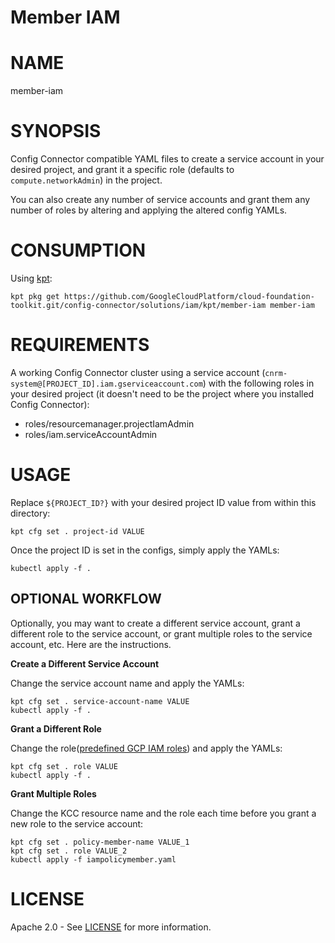 Member IAM
==================================================

# NAME

  member-iam

# SYNOPSIS

  Config Connector compatible YAML files to create a service account in your desired project, and grant it a specific role (defaults to `compute.networkAdmin`) in the project.

  You can also create any number of service accounts and grant them any number of roles by altering and applying the altered config YAMLs.

# CONSUMPTION

  Using [kpt](https://googlecontainertools.github.io/kpt/):

  ```
  kpt pkg get https://github.com/GoogleCloudPlatform/cloud-foundation-toolkit.git/config-connector/solutions/iam/kpt/member-iam member-iam
  ```

# REQUIREMENTS

  A working Config Connector cluster using a service account 
  (`cnrm-system@[PROJECT_ID].iam.gserviceaccount.com`) with the following 
  roles in your desired project (it doesn't need to be the project where you 
  installed Config Connector):

  - roles/resourcemanager.projectIamAdmin
  - roles/iam.serviceAccountAdmin

# USAGE

  Replace `${PROJECT_ID?}` with your desired project ID value from 
  within this directory:

  ```
  kpt cfg set . project-id VALUE
  ```

  Once the project ID is set in the configs, simply apply the YAMLs:

  ```
  kubectl apply -f .
  ```

## OPTIONAL WORKFLOW

  Optionally, you may want to create a different service account, grant a 
  different role to the service account, or grant multiple roles to the 
  service account, etc. Here are the instructions.

**Create a Different Service Account**

  Change the service account name and apply the YAMLs:

  ```
  kpt cfg set . service-account-name VALUE
  kubectl apply -f .
  ```

**Grant a Different Role**
  
  Change the role([predefined GCP IAM roles](https://cloud.google.com/iam/docs/understanding-roles#predefined_roles)) and apply the YAMLs:

  ```
  kpt cfg set . role VALUE
  kubectl apply -f .
  ```

**Grant Multiple Roles**

  Change the KCC resource name and the role each time before you grant a new
  role to the service account:

  ```
  kpt cfg set . policy-member-name VALUE_1
  kpt cfg set . role VALUE_2
  kubectl apply -f iampolicymember.yaml
  ```

# LICENSE

  Apache 2.0 - See [LICENSE](/LICENSE) for more information.